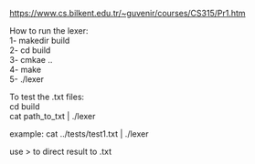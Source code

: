 https://www.cs.bilkent.edu.tr/~guvenir/courses/CS315/Pr1.htm

How to run the lexer: \
1- makedir build  
2- cd build \
3- cmkae .. \
4- make \
5- ./lexer 

To test the .txt files: \
cd build \
cat path_to_txt | ./lexer

example: cat ../tests/test1.txt | ./lexer

use > to direct result to .txt